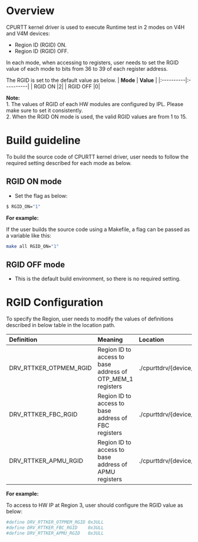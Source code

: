 # Overview
CPURTT kernel driver is used to execute Runtime test in 2 modes on V4H and V4M devices:
* Region ID (RGID) ON. 
* Region ID (RGID) OFF. 

In each mode, when accessing to registers, user needs to set the RGID value of each mode to bits from 36 to 39 of each register address.

The RGID is set to the default value as below. 
| **Mode**  | **Value** |
|:----------|:----------|
| RGID ON   |2| 
| RGID OFF  |0|

**Note:** <br> 1. The values of RGID of each HW modules are configured by IPL. Please make sure to set it consistently. <br> 2. When the RGID ON mode is used, the valid RGID values are from 1 to 15.

# Build guideline

To build the source code of CPURTT kernel driver, user needs to follow the required setting described for each mode as below.

## RGID ON mode

* Set the flag as below:
```bash
$ RGID_ON="1"
```
**For example:**

If the user builds the source code using a Makefile, a flag can be passed as a variable like this:
```bash
make all RGID_ON="1"
```

## RGID OFF mode 

* This is the default build environment, so there is no required setting.

# RGID Configuration 

To specify the Region, user needs to modify the values of definitions described in below table in the location path.

| **Definition**         | **Meaning**                                              | **Location**                        | **Remark** |
|:-----------------------|:---------------------------------------------------------|:------------------------------------|:--------------------|
| DRV_RTTKER_OTPMEM_RGID |Region ID to access to base address of OTP_MEM_1 registers|./cpurttdrv/{device_name}/cpurttdrv.h|device_name: v4h, v4m|
| DRV_RTTKER_FBC_RGID    |Region ID to access to base address of FBC registers      |./cpurttdrv/{device_name}/cpurttdrv.h|device_name: v4h, v4m|
| DRV_RTTKER_APMU_RGID   |Region ID to access to base address of APMU registers     |./cpurttdrv/{device_name}/cpurttdrv.h|device_name: v4h, v4m|

**For example:**

To access to HW IP at Region 3, user should configure the RGID value as below:

```bash
#define DRV_RTTKER_OTPMEM_RGID 0x3ULL
#define DRV_RTTKER_FBC_RGID    0x3ULL
#define DRV_RTTKER_APMU_RGID   0x3ULL
```